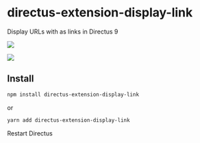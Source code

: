 # directus-extension-display-link

Display URLs with as links in Directus 9

![](https://raw.githubusercontent.com/jacoborus/directus-extension-display-link/main/screenshot.png)

![](https://raw.githubusercontent.com/jacoborus/directus-extension-display-link/main/screenshot-options.png)

## Install

```sh
npm install directus-extension-display-link
```
or

```sh
yarn add directus-extension-display-link
```

Restart Directus
